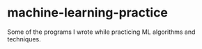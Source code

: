 # machine-learning-practice
Some of the programs I wrote while practicing ML algorithms and techniques.
